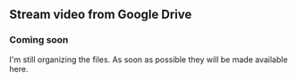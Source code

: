 ## Stream video from Google Drive



### Coming soon

I'm still organizing the files. As soon as possible they will be made available here.
